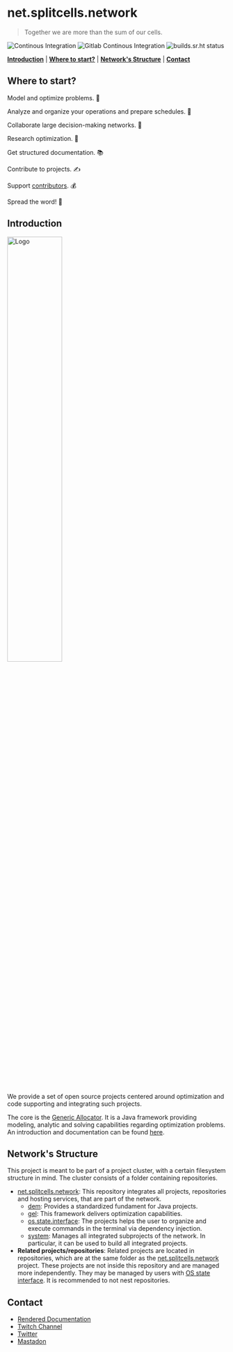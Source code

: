 # net.splitcells.network

> Together we are more than the sum of our cells.

![Continous Integration](https://github.com/www-splitcells-net/net.splitcells.network/workflows/Continous%20Integration/badge.svg)
![Gitlab Continous Integration](https://gitlab.com/splitcells-net/net.splitcells.network/badges/master/pipeline.svg)
![builds.sr.ht status](https://builds.sr.ht/~splitcells-net/net.splitcells.svg)

**[Introduction](#introduction)** | **[Where to start?](#where-to-start)** | **[Network's Structure](#networks-structure)** | **[Contact](#contact)**

## Where to start?

Model and optimize problems. 🚀

Analyze and organize your operations and prepare schedules. 🔬
 
Collaborate large decision-making networks. 🤝

Research optimization. 🔭

Get structured documentation. 📚

Contribute to projects. ✍

Support [contributors](https://www.patreon.com/splitcells_net). 💰

Spread the word! 📣

## Introduction

<img src="http://splitcells.net/net/splitcells/martins/avots/website/images/license.standard/net.splitcells.network.logo.jpg" width="50%" alt="Logo"/>

We provide a set of open source projects centered around optimization and code supporting and integrating such projects.

The core is the [Generic Allocator](./projects/net.splitcells.gel).
It is a Java framework providing modeling, analytic and solving capabilities regarding optimization problems.
An introduction and documentation can be found [here](http://splitcells.net/net/splitcells/gel/index.html).

## Network's Structure

This project is meant to be part of a project cluster, with a certain filesystem structure in mind.
The cluster consists of a folder containing repositories.

* [net.splitcells.network](http://splitcells.net):
  This repository integrates all projects, repositories and hosting services, that are part of the network.
  * [dem](./projects/net.splitcells.dem/README.md): Provides a standardized fundament for Java projects.
  * [gel](./projects/net.splitcells.gel/README.md): This framework delivers optimization capabilities.
  * [os.state.interface](./projects/net.splitcells.os.state.interface/README.md):
    The projects helps the user to organize and execute commands in the terminal via dependency injection.
  * [system](./projects/net.splitcells.system/README.md):
    Manages all integrated subprojects of the network.
    In particular, it can be used to build all integrated projects.
* **Related projects/repositories**:
  Related projects are located in repositories, which are at the same folder as the
  [net.splitcells.network](http://splitcells.net) project. 
  These projects are not inside this repository and are managed more independently.
  They may be managed by users with [OS state interface](./projects/net.splitcells.os.state.interface/README.md).
  It is recommended to not nest repositories.

## Contact

* [Rendered Documentation](http://splitcells.net/net/splitcells/index.html)
* [Twitch Channel](https://www.twitch.tv/splitcellsnet)
* [Twitter](https://twitter.com/splitcells)
* [Mastadon](https://fosstodon.org/@splitcells)
